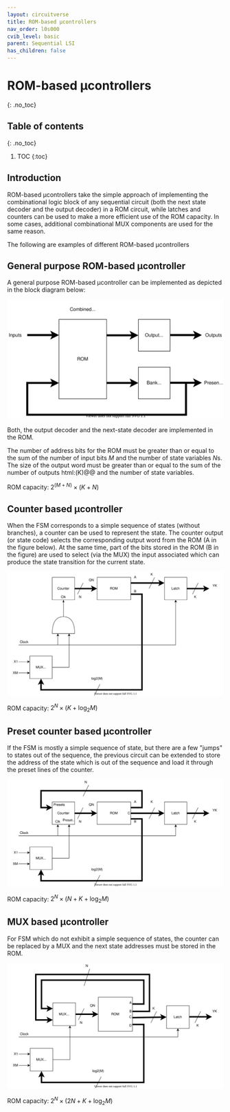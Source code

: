 ```yaml
---
layout: circuitverse
title: ROM-based µcontrollers
nav_order: l0s000
cvib_level: basic
parent: Sequential LSI
has_children: false
---
```



# ROM-based µcontrollers
{: .no_toc}


## Table of contents
{: .no_toc}

1. TOC
{:toc}


## Introduction

ROM-based µcontrollers take the simple approach of implementing the combinational logic block of any sequential circuit (both the next state decoder and the output decoder) in a ROM circuit, while latches and counters can be used to make a more efficient use of the ROM capacity. In some cases, additional combinational MUX components are used for the same reason.

The following are examples of different ROM-based µcontrollers


## General purpose ROM-based µcontroller

A general purpose ROM-based µcontroller can be implemented as depicted in the block diagram below:

![General purpose ROM-based microcontroller](/assets/images/seq/rom_general.svg)

Both, the output decoder and the next-state decoder are implemented in the ROM.

The number of address bits for the ROM must be greater than or equal to the sum of the number of input bits $M$ and the number of state variables $N$s. The size of the output word must be greater than or equal to the sum of the number of outputs html:\(K\)@@ and the number of state variables.

ROM capacity: $2^{(M+N)}\times (K+N)$


## Counter based µcontroller

When the FSM corresponds to a simple sequence of states (without branches), a counter can be used to represent the state. The counter output (or state code) selects the corresponding output word from the ROM (A in the figure below). At the same time, part of the bits stored in the ROM (B in the figure) are used to select (via the MUX) the input associated which can produce the state transition for the current state.

![Counter based microcontroller](/assets/images/seq/rom_counter.svg)

ROM capacity: $2^N \times (K+\log_2 M)$


## Preset counter based µcontroller

If the FSM is mostly a simple sequence of state, but there are a few "jumps" to states out of the sequence, the previous circuit can be extended to store the address of the state which is out of the sequence and load it through the preset lines of the counter.

![Preset counter based microcontroller](/assets/images/seq/rom_preset_counter.svg)

ROM capacity: $2^N \times (N+K+\log_2 M)$


## MUX based µcontroller

For FSM which do not exhibit a simple sequence of states, the counter can be replaced by a MUX and the next state addresses must be stored in the ROM.

![MUX based microcontroller](/assets/images/seq/rom_mux.svg)

ROM capacity: $2^N \times (2N+K+\log_2 M)$
